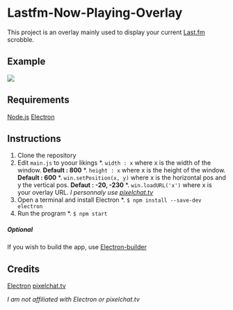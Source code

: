 # Lastfm-Now-Playing-Overlay

This project is an overlay mainly used to display your current [Last.fm](https://www.last.fm/) scrobble.

## Example

<img src=https://i.imgur.com/nilMjVk.gif>

## Requirements

[Node.js](https://nodejs.org/en/)
[Electron](https://www.electronjs.org/)

## Instructions

1. Clone the repository
2. Edit `main.js` to yoour likings
   *. `width : x` where x is the width of the window. **Default : 800**
   *. `height : x` where x is the height of the window. **Default : 600**
   *. `win.setPosition(x, y)` where x is the horizontal pos and y the vertical pos. **Defaut : -20, -230**
   *. `win.loadURL('x')` where x is your overlay URL. _I personnaly use [pixelchat.tv](https://pixelchat.tv/)_
3. Open a terminal and install Electron
   *. `$ npm install --save-dev electron`
4. Run the program 
   *. `$ npm start`
    
##### Optional

If you wish to build the app, use [Electron-builder](https://www.electron.build/)

## Credits

[Electron](https://www.electronjs.org/)
[pixelchat.tv](https://pixelchat.tv/)

*I am not affiliated with Electron or pixelchat.tv*
